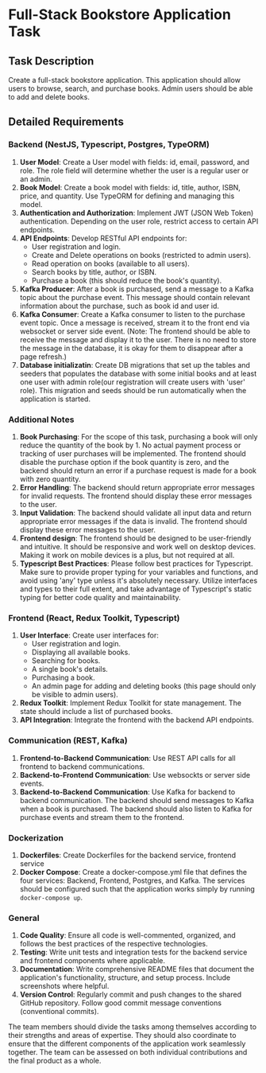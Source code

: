 # Full-Stack Bookstore Application Task
 
## Task Description
Create a full-stack bookstore application. This application should allow users to browse, search, and purchase books. Admin users should be able to add and delete books.
 
## Detailed Requirements
 
### Backend (NestJS, Typescript, Postgres, TypeORM)
1. **User Model**: Create a User model with fields: id, email, password, and role. The role field will determine whether the user is a regular user or an admin.
2. **Book Model**: Create a book model with fields: id, title, author, ISBN, price, and quantity. Use TypeORM for defining and managing this model.
3. **Authentication and Authorization**: Implement JWT (JSON Web Token) authentication. Depending on the user role, restrict access to certain API endpoints.
4. **API Endpoints**: Develop RESTful API endpoints for: 
   - User registration and login.
   - Create and Delete operations on books (restricted to admin users).
   - Read operation on books (available to all users).
   - Search books by title, author, or ISBN.
   - Purchase a book (this should reduce the book's quantity).
5. **Kafka Producer**: After a book is purchased, send a message to a Kafka topic about the purchase event. This message should contain relevant information about the purchase, such as book id and user id.
6. **Kafka Consumer**: Create a Kafka consumer to listen to the purchase event topic. Once a message is received, stream it to the front end via websocket or server side event. (Note: The frontend should be able to receive the message and display it to the user. There is no need to store the message in the database, it is okay for them to disappear after a page refresh.)
7. **Database initializatin**: Create DB migrations that set up the tables and seeders that populates the database with some initial books and at least one user with admin role(our registration will create users with 'user' role). This migration and seeds should be run automatically when the application is started.
 
### Additional Notes
 
1. **Book Purchasing**: For the scope of this task, purchasing a book will only reduce the quantity of the book by 1. No actual payment process or tracking of user purchases will be implemented. The frontend should disable the purchase option if the book quantity is zero, and the backend should return an error if a purchase request is made for a book with zero quantity.
2. **Error Handling**: The backend should return appropriate error messages for invalid requests. The frontend should display these error messages to the user.
3. **Input Validation**: The backend should validate all input data and return appropriate error messages if the data is invalid. The frontend should display these error messages to the user.
4. **Frontend design**: The frontend should be designed to be user-friendly and intuitive. It should be responsive and work well on desktop devices. Making it work on mobile devices is a plus, but not required at all.
5. **Typescript Best Practices**: Please follow best practices for Typescript. Make sure to provide proper typing for your variables and functions, and avoid using 'any' type unless it's absolutely necessary. Utilize interfaces and types to their full extent, and take advantage of Typescript's static typing for better code quality and maintainability.
 
### Frontend (React, Redux Toolkit, Typescript)
1. **User Interface**: Create user interfaces for:
   - User registration and login.
   - Displaying all available books.
   - Searching for books.
   - A single book's details.
   - Purchasing a book.
   - An admin page for adding and deleting books (this page should only be visible to admin users).
2. **Redux Toolkit**: Implement Redux Toolkit for state management. The state should include a list of purchased books.
3. **API Integration**: Integrate the frontend with the backend API endpoints.
 
### Communication (REST, Kafka)
1. **Frontend-to-Backend Communication**: Use REST API calls for all frontend to backend communications.
2. **Backend-to-Frontend Communication**: Use websockts or server side events.
3. **Backend-to-Backend Communication**: Use Kafka for backend to backend communication. The backend should send messages to Kafka when a book is purchased. The backend should also listen to Kafka for purchase events and stream them to the frontend.
 
### Dockerization
1. **Dockerfiles**: Create Dockerfiles for the backend service, frontend service
2. **Docker Compose**: Create a docker-compose.yml file that defines the four services: Backend, Frontend, Postgres, and Kafka. The services should be configured such that the application works simply by running `docker-compose up`.
 
### General
1. **Code Quality**: Ensure all code is well-commented, organized, and follows the best practices of the respective technologies.
2. **Testing**: Write unit tests and integration tests for the backend service and frontend components where applicable.
3. **Documentation**: Write comprehensive README files that document the application's functionality, structure, and setup process. Include screenshots where helpful.
4. **Version Control**: Regularly commit and push changes to the shared GitHub repository. Follow good commit message conventions (conventional commits).
 
 
 
The team members should divide the tasks among themselves according to their strengths and areas of expertise. They should also coordinate to ensure that the different components of the application work seamlessly together. The team can be assessed on both individual contributions and the final product as a whole.